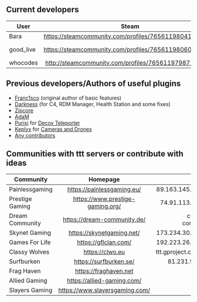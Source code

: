 Current developers
---
| User | Steam | Github |
| --------- |:--------:|-------:|
| Bara | https://steamcommunity.com/profiles/76561198041923231/ | ttps://github.com/Bara |
| good_live | https://steamcommunity.com/profiles/76561198060485155/ | https://github.com/good-live |
| whocodes | http://steamcommunity.com/profiles/76561197987263853/ | ttps://github.com/whocodes |

Previous developers/Authors of useful plugins
---
- [Franc1sco](https://steamcommunity.com/profiles/76561198011608644/) (original author of basic features)
- [Darkness](https://steamcommunity.com/profiles/76561198127839952/) (for C4, RDM Manager, Health Station and some fixes)
- [Zipcore](https://steamcommunity.com/profiles/76561198035410392/)
- [AdaM](https://steamcommunity.com/profiles/76561198134328733/)
- [Purixi](https://forums.alliedmods.net/member.php?u=261590) for [Decoy Teleporter](https://forums.alliedmods.net/showthread.php?p=2317390 )
- [Keplyx](https://github.com/Keplyx) for [Cameras and Drones](https://forums.alliedmods.net/showthread.php?p=2537127)
- [Any contributors](https://github.com/Bara/TroubleinTerroristTown/graphs/contributors)

Communities with ttt servers or contribute with ideas
---
| Community | Homepage | Server |
| --------- |:--------:|-------:|
| Painlessgaming | https://painlessgaming.eu/ | 89.163.145.160:27016 |
| Prestige Gaming | https://www.prestige-gaming.org/ | 74.91.113.113:27015 |
| Dream Community | https://dream-community.de/ | csgo.dream-com.de:26266 |
| Skynet Gaming | https://skynetgaming.net/ | 173.234.30.235:27016 |
| Games For Life | https://gflclan.com/ | 192.223.26.133:27015 |
| Classy Wolves | https://clwo.eu | ttt.gproject.co.uk:27015 |
| Surfburken | https://surfburken.se/ | 81.231.9.34:27015 |
| Frag Haven | https://fraghaven.net | Unknown |
| Allied Gaming | https://allied-gaming.com/ | No server |
| Slayers Gaming | https://www.slayersgaming.com/ | No server |
